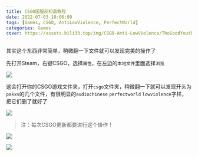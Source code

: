 ```yaml
---
title: CSGO国服反和谐教程
date: 2022-07-03 10:06:09
tags: [Games, CSGO, AntiLowViolence, PerfectWorld]
categories: Games
cover: https://assets.bili33.top/img/CSGO-Anti-LowViolence/TheGoodYouth.jpg
---
```


其实这个东西非常简单，稍微翻一下文件就可以发现完美的操作了

先打开Steam，右键CSGO，选择`属性`，在左边的`本地文件`里面选择`浏览`

![](https://assets.bili33.top/img/CSGO-Anti-LowViolence/steam-20220703-100832.png)

这会打开你的CSGO游戏文件夹，打开`csgo`文件夹，稍微翻一下就可以发现开头为`pakxv`的几个文件，有很明显的`audiochinese` `perfectworld` `lowviolence`字样，把它们删了就好了

![](https://assets.bili33.top/img/CSGO-Anti-LowViolence/explorer-20220703-100949.png)

> 注：每次CSGO更新都要进行这个操作！

![](https://assets.bili33.top/img/CSGO-Anti-LowViolence/TheGoodYouth.jpg)

![](https://assets.bili33.top/img/CSGO-Anti-LowViolence/AntiViolence-Blood.jpg)
